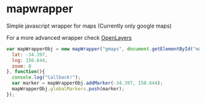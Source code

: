 # mapwrapper
Simple javascript wrapper for maps (Currently only google maps)

For a more advanced wrapper check [OpenLayers](https://github.com/openlayers/ol3)

```javascript
var mapWrapperObj = new mapWrapper("gmaps", document.getElementById("map"), {
  lat: -34.397,
  lng: 150.644,
  zoom: 8
}, function(){
  console.log("Callback!");
  var marker = mapWrapperObj.addMarker(-34.397, 150.644);
  mapWrapperObj.globalMarkers.push(marker);
});
```
